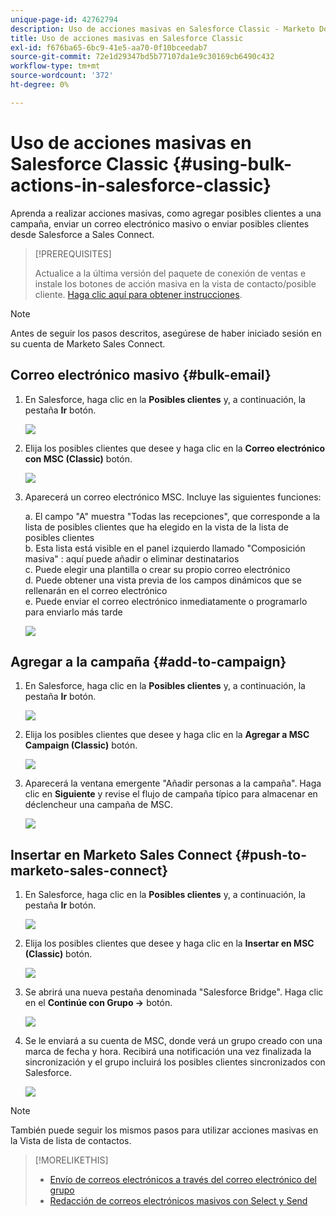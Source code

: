 ```yaml
---
unique-page-id: 42762794
description: Uso de acciones masivas en Salesforce Classic - Marketo Docs - Documentación del producto
title: Uso de acciones masivas en Salesforce Classic
exl-id: f676ba65-6bc9-41e5-aa70-0f10bceedab7
source-git-commit: 72e1d29347bd5b77107da1e9c30169cb6490c432
workflow-type: tm+mt
source-wordcount: '372'
ht-degree: 0%

---
```


# Uso de acciones masivas en Salesforce Classic {#using-bulk-actions-in-salesforce-classic}

Aprenda a realizar acciones masivas, como agregar posibles clientes a una campaña, enviar un correo electrónico masivo o enviar posibles clientes desde Salesforce a Sales Connect.

>[!PREREQUISITES]
>
>Actualice a la última versión del paquete de conexión de ventas e instale los botones de acción masiva en la vista de contacto/posible cliente. [Haga clic aquí para obtener instrucciones](https://s3.amazonaws.com/tout-user-store/salesforce/assets/Marketo+Sales+Engage+For+Salesforce_+Installation+and+Success+Guide.pdf).

>[!NOTE]
>
>Antes de seguir los pasos descritos, asegúrese de haber iniciado sesión en su cuenta de Marketo Sales Connect.

## Correo electrónico masivo {#bulk-email}

1. En Salesforce, haga clic en la **Posibles clientes** y, a continuación, la pestaña **Ir** botón.

   ![](assets/one-5.png)

1. Elija los posibles clientes que desee y haga clic en la **Correo electrónico con MSC (Classic)** botón.

   ![](assets/two-5.png)

1. Aparecerá un correo electrónico MSC. Incluye las siguientes funciones:

   a. El campo &quot;A&quot; muestra &quot;Todas las recepciones&quot;, que corresponde a la lista de posibles clientes que ha elegido en la vista de la lista de posibles clientes\
   b. Esta lista está visible en el panel izquierdo llamado &quot;Composición masiva&quot; : aquí puede añadir o eliminar destinatarios\
   c. Puede elegir una plantilla o crear su propio correo electrónico\
   d. Puede obtener una vista previa de los campos dinámicos que se rellenarán en el correo electrónico\
   e. Puede enviar el correo electrónico inmediatamente o programarlo para enviarlo más tarde

   ![](assets/three-4.png)

## Agregar a la campaña  {#add-to-campaign}

1. En Salesforce, haga clic en la **Posibles clientes** y, a continuación, la pestaña **Ir** botón.

   ![](assets/four-3.png)

1. Elija los posibles clientes que desee y haga clic en la **Agregar a MSC Campaign (Classic)** botón.

   ![](assets/five-3.png)

1. Aparecerá la ventana emergente &quot;Añadir personas a la campaña&quot;. Haga clic en **Siguiente** y revise el flujo de campaña típico para almacenar en déclencheur una campaña de MSC.

   ![](assets/six.png)

## Insertar en Marketo Sales Connect {#push-to-marketo-sales-connect}

1. En Salesforce, haga clic en la **Posibles clientes** y, a continuación, la pestaña **Ir** botón.

   ![](assets/seven-1.png)

1. Elija los posibles clientes que desee y haga clic en la **Insertar en MSC (Classic)** botón.

   ![](assets/eight-1.png)

1. Se abrirá una nueva pestaña denominada &quot;Salesforce Bridge&quot;. Haga clic en el **Continúe con Grupo →** botón.

   ![](assets/nine-1.png)

1. Se le enviará a su cuenta de MSC, donde verá un grupo creado con una marca de fecha y hora. Recibirá una notificación una vez finalizada la sincronización y el grupo incluirá los posibles clientes sincronizados con Salesforce.

   ![](assets/ten.png)

>[!NOTE]
>
>También puede seguir los mismos pasos para utilizar acciones masivas en la Vista de lista de contactos.

>[!MORELIKETHIS]
>
>* [Envío de correos electrónicos a través del correo electrónico del grupo](/help/marketo/product-docs/marketo-sales-connect/email/using-the-compose-window/sending-emails-via-group-email.md)
>* [Redacción de correos electrónicos masivos con Select y Send](/help/marketo/product-docs/marketo-sales-connect/email/using-the-compose-window/composing-bulk-emails-with-select-and-send.md#sending-emails)

